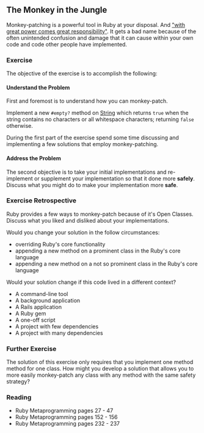 ## The Monkey in the Jungle

Monkey-patching is a powerful tool in Ruby at your disposal. And ["with great power comes great responsibility"](http://en.wikipedia.org/wiki/Uncle_Ben#.22With_great_power_comes_great_responsibility.22). It gets a bad name because of the often unintended confusion and damage that it can cause within your own code and code other people have implemented. 


### Exercise

The objective of the exercise is to accomplish the following:

#### Understand the Problem

First and foremost is to understand how you can monkey-patch.

Implement a new `#empty?` method on [String](http://rubydoc.info/stdlib/core/1.9.3/String) which returns `true` when the string contains no characters or all whitespace characters; returning `false` otherwise.

During the first part of the exercise spend some time discussing and implementing a few solutions that employ monkey-patching.

#### Address the Problem

The second objective is to take your initial implementations and re-implement or supplement your implementation so that it done more **safely**. Discuss what you might do to make your implementation more **safe**.

### Exercise Retrospective

Ruby provides a few ways to monkey-patch because of it's Open Classes. Discuss what you liked and disliked about your implementations.

Would you change your solution in the follow circumstances:

* overriding Ruby's core functionality
* appending a new method on a prominent class in the Ruby's core language
* appending a new method on a not so prominent class in the Ruby's core language

Would your solution change if this code lived in a different context?

* A command-line tool
* A background application
* A Rails application
* A Ruby gem
* A one-off script
* A project with few dependencies
* A project with many dependencies

### Further Exercise

The solution of this exercise only requires that you implement one method method for one class. How might you develop a solution that allows you to more easily monkey-patch any class with any method with the same safety strategy?

### Reading

* Ruby Metaprogramming pages 27 - 47
* Ruby Metaprogramming pages 152 - 156
* Ruby Metaprogramming pages 232 - 237


